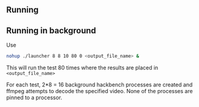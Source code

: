## Running

## Running in background
Use
```sh
nohup ./launcher 8 8 10 80 0 <output_file_name> &
```
This will run the test 80 times where the results are placed in `<output_file_name>`

For each test, 2*8 = 16 background hackbench processes are created and ffmpeg attempts to decode the
specified video. None of the processes are pinned to a processor.